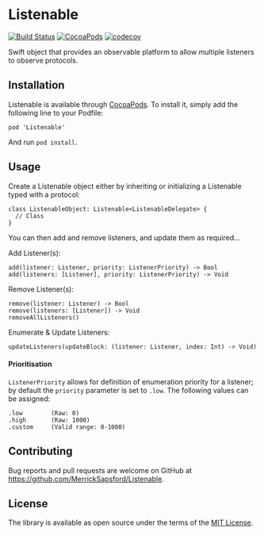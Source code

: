 # Listenable
[![Build Status](https://travis-ci.org/MerrickSapsford/MSSTabbedPageViewController.svg?branch=develop)](https://travis-ci.org/MerrickSapsford/MSSTabbedPageViewController)
[![CocoaPods](https://img.shields.io/cocoapods/v/Listenable.svg)]()
[![codecov](https://codecov.io/gh/MerrickSapsford/Listenable/branch/develop/graph/badge.svg)](https://codecov.io/gh/MerrickSapsford/Listenable)

Swift object that provides an observable platform to allow multiple listeners to observe protocols.

## Installation
Listenable is available through [CocoaPods](http://cocoapods.org). To install it, simply add the following line to your Podfile:

    pod 'Listenable'

And run `pod install`.

## Usage
Create a Listenable object either by inheriting or initializing a Listenable typed with a protocol:

    class ListenableObject: Listenable<ListenableDelegate> {
      // Class
    }

You can then add and remove listeners, and update them as required...

Add Listener(s):

	add(listener: Listener, priority: ListenerPriority) -> Bool
	add(listeners: [Listener], priority: ListenerPriority) -> Void

Remove Listener(s):

	remove(listener: Listener) -> Bool
	remove(listeners: [Listener]) -> Void
	removeAllListeners()

Enumerate & Update Listeners:

	updateListeners(updateBlock: (listener: Listener, index: Int) -> Void)

#### Prioritisation
`ListenerPriority` allows for definition of enumeration priority for a listener; by default the `priority` parameter is set to `.low`. The following values can be assigned:

	.low 		(Raw: 0)
	.high 		(Raw: 1000)
	.custom		(Valid range: 0-1000)

## Contributing
Bug reports and pull requests are welcome on GitHub at https://github.com/MerrickSapsford/Listenable.

## License

The library is available as open source under the terms of the [MIT License](http://opensource.org/licenses/MIT).
